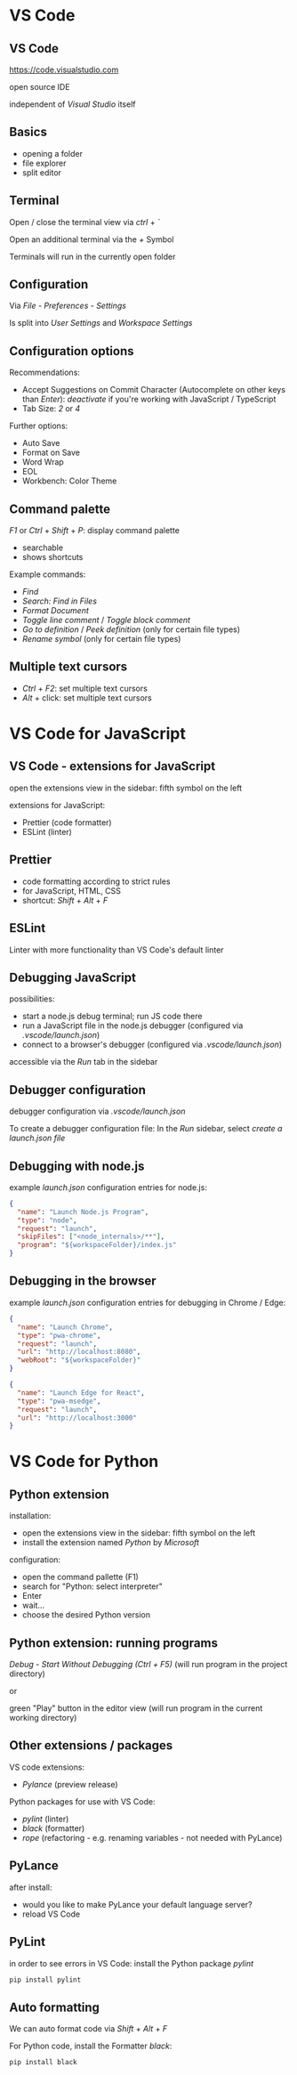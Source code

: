 # VS Code

## VS Code

<https://code.visualstudio.com>

open source IDE

independent of _Visual Studio_ itself

## Basics

- opening a folder
- file explorer
- split editor

## Terminal

Open / close the terminal view via _ctrl_ + _\`_

Open an additional terminal via the _+_ Symbol

Terminals will run in the currently open folder

## Configuration

Via _File - Preferences - Settings_

Is split into _User Settings_ and _Workspace Settings_

## Configuration options

Recommendations:

- Accept Suggestions on Commit Character (Autocomplete on other keys than _Enter_): _deactivate_ if you're working with JavaScript / TypeScript
- Tab Size: _2_ or _4_

Further options:

- Auto Save
- Format on Save
- Word Wrap
- EOL
- Workbench: Color Theme

## Command palette

_F1_ or _Ctrl_ + _Shift_ + _P_: display command palette

- searchable
- shows shortcuts

Example commands:

- _Find_
- _Search: Find in Files_
- _Format Document_
- _Toggle line comment_ / _Toggle block comment_
- _Go to definition_ / _Peek definition_ (only for certain file types)
- _Rename symbol_ (only for certain file types)

## Multiple text cursors

- _Ctrl_ + _F2_: set multiple text cursors
- _Alt_ + click: set multiple text cursors

# VS Code for JavaScript

## VS Code - extensions for JavaScript

open the extensions view in the sidebar: fifth symbol on the left

extensions for JavaScript:

- Prettier (code formatter)
- ESLint (linter)

## Prettier

- code formatting according to strict rules
- for JavaScript, HTML, CSS
- shortcut: _Shift_ + _Alt_ + _F_

## ESLint

Linter with more functionality than VS Code's default linter

## Debugging JavaScript

possibilities:

- start a node.js debug terminal; run JS code there
- run a JavaScript file in the node.js debugger (configured via _.vscode/launch.json_)
- connect to a browser's debugger (configured via _.vscode/launch.json_)

accessible via the _Run_ tab in the sidebar

## Debugger configuration

debugger configuration via _.vscode/launch.json_

To create a debugger configuration file: In the _Run_ sidebar, select _create a launch.json file_

## Debugging with node.js

example _launch.json_ configuration entries for node.js:

```json
{
  "name": "Launch Node.js Program",
  "type": "node",
  "request": "launch",
  "skipFiles": ["<node_internals>/**"],
  "program": "${workspaceFolder}/index.js"
}
```

## Debugging in the browser

example _launch.json_ configuration entries for debugging in Chrome / Edge:

```json
{
  "name": "Launch Chrome",
  "type": "pwa-chrome",
  "request": "launch",
  "url": "http://localhost:8080",
  "webRoot": "${workspaceFolder}"
}
```

```json
{
  "name": "Launch Edge for React",
  "type": "pwa-msedge",
  "request": "launch",
  "url": "http://localhost:3000"
}
```

# VS Code for Python

## Python extension

installation:

- open the extensions view in the sidebar: fifth symbol on the left
- install the extension named _Python_ by _Microsoft_

configuration:

- open the command pallette (F1)
- search for "Python: select interpreter"
- Enter
- wait...
- choose the desired Python version

## Python extension: running programs

_Debug_ - _Start Without Debugging (Ctrl + F5)_ (will run program in the project directory)

or

green "Play" button in the editor view (will run program in the current working directory)

## Other extensions / packages

VS code extensions:

- _Pylance_ (preview release)

Python packages for use with VS Code:

- _pylint_ (linter)
- _black_ (formatter)
- _rope_ (refactoring - e.g. renaming variables - not needed with PyLance)

## PyLance

after install:

- would you like to make PyLance your default language server?
- reload VS Code

## PyLint

in order to see errors in VS Code: install the Python package _pylint_

```bash
pip install pylint
```

## Auto formatting

We can auto format code via _Shift_ + _Alt_ + _F_

For Python code, install the Formatter _black_:

```bash
pip install black
```
